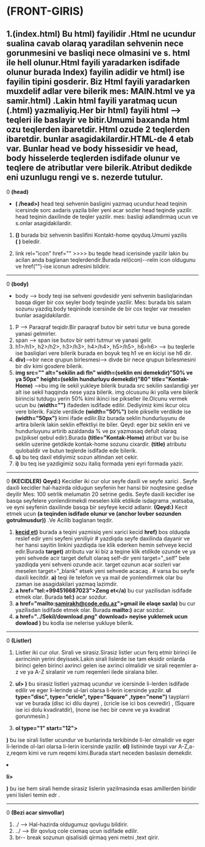  #                                          __(FRONT-GIRIS)__

 1.__(index.html)__ Bu    __html)__ fayilidir .Html ne ucundur sualina cavab olaraq yaradilan sehvenin nece gorunmesini ve basliqi nece olmasini ve s. html ile hell olunur.Html fayili yaradarken isdifade olunur burada __Index)__ fayilin adidir ve __html)__ ise fayilin tipini gosderir. Biz Html fayili yaradarken muxdelif adlar vere bilerik mes: __MAIN.html ve ya samir.html)__ .Lakin html fayili yaratmaq ucun __(.html)__ yazmaliyiq.Her bir html) fayili html --> teqleri ile baslayir ve bitir.Umumi baxanda html ozu teqlerden ibaretdir. Html ozude 2 teqlerden ibaretdir. bunlar asagidakilardir.HTML-de 4  etab var. Bunlar head ve body hissesidir ve head, body hisselerde teqlerden isdifade olunur ve teqlere de atributlar vere bilerik.Atribut dedikde eni uzunlugu rengi ve s. nezerde tutulur.
----------------------------------------------------------------------------------------------------------------------------------------
 0                                                __(head)__
 * __(<head> /head>)__ head teqi sehvenin basligini yazmaq ucundur.head teqinin icersinde sorc axdaris yazila biler yeni acar sozler head teqinde yazilir. head teqinin daxilinde de teqler yazilir. mes: basliqi adlandirmaq ucun ve s.onlar asagidakilardir.

 1. __(<title>Kontakhome </title>)__ burada  biz sehvenin baslifini Kontakt-home qoyduq.Umumi yazilis  
  __(<head><title>Kontakhome </title> </head>)__ beledir.

 2. link rel="icon" href="" >>>> bu teqde head icerisinde yazilir lakin bu acilan anda baglanan teqlerdendir.Burada rel(icon)--relin icon oldugunu ve href("")-ise iconun adresini bildirir.
 ---------------------------------------------------------------------------------------------------------------------------------------
  0                                                __(body)__
 * body --> body teqi ise sehveni govdesidir yeni sehvenin basliqlarindan basqa diger bir cox seyler body teqinde yazilir. Mes: burada bis salam sozunu yazdiq.body teqininde icersinde de bir cox teqler var meselen bunlar asagidakilardir.

1. P --> Paraqraf teqidir.Bir paraqraf butov bir setri tutur ve buna gorede yanasi gelmirler.
2. span --> span ise butov bir setri tutmur ve yanasi gelir. 
3. h1>/h1>, h2>/h2>, h3>/h3>, h4>/h4>, h5>/h5>, h6>h6> -->  bu teqlerle ise basliqlari vere bilerik burada en boyuk teq h1 ve en kiciyi ise h6 dir.
4.  __div)__-->bir nece qrupun birlesmesi--> divde bir nece qrupun birlesmesini bir div kimi gosdere bilerik.
5. __img src="" alt="sekilin adi fln" width=(seklin eni demekdir)"50% ve ya 50px" height=(seklin hundurluyu demekdir)"80" title="Kontak-Home)__ -->bu img ile sekil yukleye bilerik burada src sekilin saxlandigi yer alt ise sekil haqqinda nese yaza bilerik. img olcusunu iki yolla vere bilerik birincisi tutdugu yerin 50% kimi ikinci ise pikseller ile.Olcunu vermek ucun bu (__width="")__ ifadeden isdifade edilir. Dediyimiz kimi ikcur olcu vere bilerik. Faizle verdikde __(width="50%")__ bele pikselle verdikde ise __(width="50px")__ kimi ifade edilir.Biz burada seklin hundurluyunu de artira bilerik lakin seklin effektliyi ite biler. Qeyd: eger biz seklin eni ve hundurluyunu artirib azaldanda % ve px yazmasaq defult olaraq px(piksel qebul edir).Burada __(title="Kontak-Home)__ atribut var bu ise seklin uzerine getdikde kontak-home sozunu cixardir. __(title)__ atributu qulobaldir ve butun teqlerde isdifade ede bilerik.
6. __u)__ bu teq daxil etdiyimiz sozun altindan xet cekir.
7. __i)__ bu teq ise yazdigimiz sozu italiq formada yeni eyri formada yazir.
----------------------------------------------------------------------------------------------------------------------------------------
0                                                      __(KECIDLER)__
    __Qeyd:)__ Kecidler iki cur olur seyfe daxili ve seyfe xarici . Seyfe daxili kecidler hal-hazirda oldugun seyfenin her hansi bir noqtesine gedise deyilir Mes: 100 setrlik melumatin 20 setrine gedis. Seyfe daxili kecidler ise basqa seyfelere yonlendirmekdi meselen kilik etdikde isdagrama ,watsaba, ve eyni seyfenin daxilinde basqa bir seyfeye kecid adlanir. 
    __(Qeyd:)__ Kecit etmek ucun __(a teqinden isdifade olunur ve (anchor lovber sozunden gotrulmusdur))__ .Ve Acilib baglanan teqdir.
1. __<a href="#">kecid et</a>)__ burada a teqini yazmisiq yeni xarici kecid __href)__ bos olduqda reslef edir yeni seyfeni yeniliyir # 
yazdiqda seyfe daxilinda dayanir ve her hansi sayitin linkini yazdiqda ise klik ederken hemin sehveye kecid edir.Burada __target)__ atributu var ki biz a teqine klik etdikde ozunde ve ya yeni sehvede acir target defult olaraq self-dir yeni target="_self" bele yazdiqda yeni sehveni ozunde acir. target ozunun acar sozleri var meselen target="_blank" etsek yeni sehvede acacaq . # varsa bu seyfe daxili kecitdir. __a)__ teqi ile telefon ve ya mail de yonlendirmek olar bu zaman ise asagidakilari yazmaq lazimdir.
2. __a href="tel:+994516687023">Zeng et</a)__ bu cur yazilisdan isdifade etmek olar. Burada __tel:)__ acar sozdur.
3.  __a href="mailto:samirakh@code.edu.az">gmail ile elaqe saxla</a>)__ bu cur yazilisdan isdifade etmek olar. Burada __mailto:)__ acar sozdur.
4. __a href="../Sekil/download.png" download> neyise yuklemek ucun dowload </a>)__ bu kodla ise nelerise yukluye bilerik.
________________________________________________________________________________________________________________________________________
0                                                      __(Listler)__
1. Listler iki cur olur. Sirali ve sirasiz.Sirasiz listler ucun ferq etmir birinci ile axrincinin yerini deyissek.Lakin sirali lislerde ise tam eksidir onlarda birinci gelen birinci axrinci gelen ise axrinci olmalidir ve sirali reqemler a-z ve ya A-Z siralanir ve rum reqemleri ilede siralana biler.
2. __ul> </ul>)__ bu sirasiz listleri yazmaq ucundur ve icersinde li-lerden isdifade edilir ve eger li-lerinde ul-lari olarsa li-lerin icersinde yazilir. __ul type="disc", type="cricle", type="Square" ,type="none")__ tayplarri var ve burada (disc ici dilu dayre) , (cricle ise ici bos cevredir) , (Square ise ici dolu kvadiratdir), (none ise hec bir cevre ve ya kvadirat gorunmesin.)

3. __ol type="1" start="12"> </ol>)__  bu ise sirali listler ucundur ve bunlarinda terkibinde li-ler olmalidir ve eger li-lerinde ol-lari olarsa li-lerin icersinde yazilir. __ol)__ listininde taypi var A-Z,a-z,reqem kimi ve rum reqemi kimi.Burada start neceden baslasin demekdir.
4. __li></li>)__ bu ise hem sirali hemde sirasiz lislerin yazilmasinda esas amillerden biridir yeni lisleri temin edr .
________________________________________________________________________________________________________________________________________
0                                                     __(Bezi acar simvollar)__

1. ./ --> Hal-hazirda oldugumuz qovlugu bildirir.
2.    ../ --> Bir qovluq cole cixmaq ucun isdifade edilir.
3. br-- break sozunun qisalisidi qirmaq yeni metni ,text qirir.